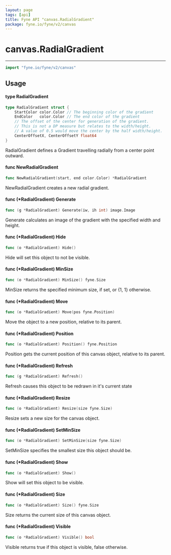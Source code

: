 ```yaml
---
layout: page
tags: [api]
title: Fyne API "canvas.RadialGradient"
package: fyne.io/fyne/v2/canvas
---
```


# canvas.RadialGradient
---
```go
import "fyne.io/fyne/v2/canvas"
```

## Usage

#### type RadialGradient

```go
type RadialGradient struct {
	StartColor color.Color // The beginning color of the gradient
	EndColor   color.Color // The end color of the gradient
	// The offset of the center for generation of the gradient.
	// This is not a DP measure but relates to the width/height.
	// A value of 0.5 would move the center by the half width/height.
	CenterOffsetX, CenterOffsetY float64
}
```

RadialGradient defines a Gradient travelling radially from a center point outward.

#### func  NewRadialGradient

```go
func NewRadialGradient(start, end color.Color) *RadialGradient
```
NewRadialGradient creates a new radial gradient.

#### func (*RadialGradient) Generate

```go
func (g *RadialGradient) Generate(iw, ih int) image.Image
```
Generate calculates an image of the gradient with the specified width and height.

#### func (*RadialGradient) Hide

```go
func (o *RadialGradient) Hide()
```
Hide will set this object to not be visible.

#### func (*RadialGradient) MinSize

```go
func (o *RadialGradient) MinSize() fyne.Size
```
MinSize returns the specified minimum size, if set, or {1, 1} otherwise.

#### func (*RadialGradient) Move

```go
func (o *RadialGradient) Move(pos fyne.Position)
```
Move the object to a new position, relative to its parent.

#### func (*RadialGradient) Position

```go
func (o *RadialGradient) Position() fyne.Position
```
Position gets the current position of this canvas object, relative to its parent.

#### func (*RadialGradient) Refresh

```go
func (g *RadialGradient) Refresh()
```
Refresh causes this object to be redrawn in it's current state

#### func (*RadialGradient) Resize

```go
func (o *RadialGradient) Resize(size fyne.Size)
```
Resize sets a new size for the canvas object.

#### func (*RadialGradient) SetMinSize

```go
func (o *RadialGradient) SetMinSize(size fyne.Size)
```
SetMinSize specifies the smallest size this object should be.

#### func (*RadialGradient) Show

```go
func (o *RadialGradient) Show()
```
Show will set this object to be visible.

#### func (*RadialGradient) Size

```go
func (o *RadialGradient) Size() fyne.Size
```
Size returns the current size of this canvas object.

#### func (*RadialGradient) Visible

```go
func (o *RadialGradient) Visible() bool
```
Visible returns true if this object is visible, false otherwise.
